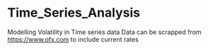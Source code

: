 # Time_Series_Analysis
Modelling Volatility in Time series data
Data can be scrapped from https://www.ofx.com to include current rates
